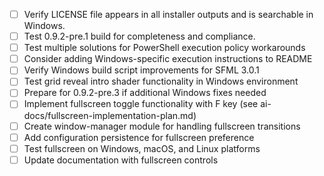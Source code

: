 - [ ] Verify LICENSE file appears in all installer outputs and is searchable in Windows.
- [ ] Test 0.9.2-pre.1 build for completeness and compliance. 
- [ ] Test multiple solutions for PowerShell execution policy workarounds
- [ ] Consider adding Windows-specific execution instructions to README
- [ ] Verify Windows build script improvements for SFML 3.0.1
- [ ] Test grid reveal intro shader functionality in Windows environment
- [ ] Prepare for 0.9.2-pre.3 if additional Windows fixes needed
- [ ] Implement fullscreen toggle functionality with F key (see ai-docs/fullscreen-implementation-plan.md)
- [ ] Create window-manager module for handling fullscreen transitions
- [ ] Add configuration persistence for fullscreen preference
- [ ] Test fullscreen on Windows, macOS, and Linux platforms
- [ ] Update documentation with fullscreen controls 